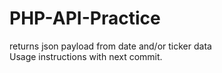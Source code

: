 # PHP-API-Practice
returns json payload from date and/or ticker data
</br> Usage instructions with next commit. 
